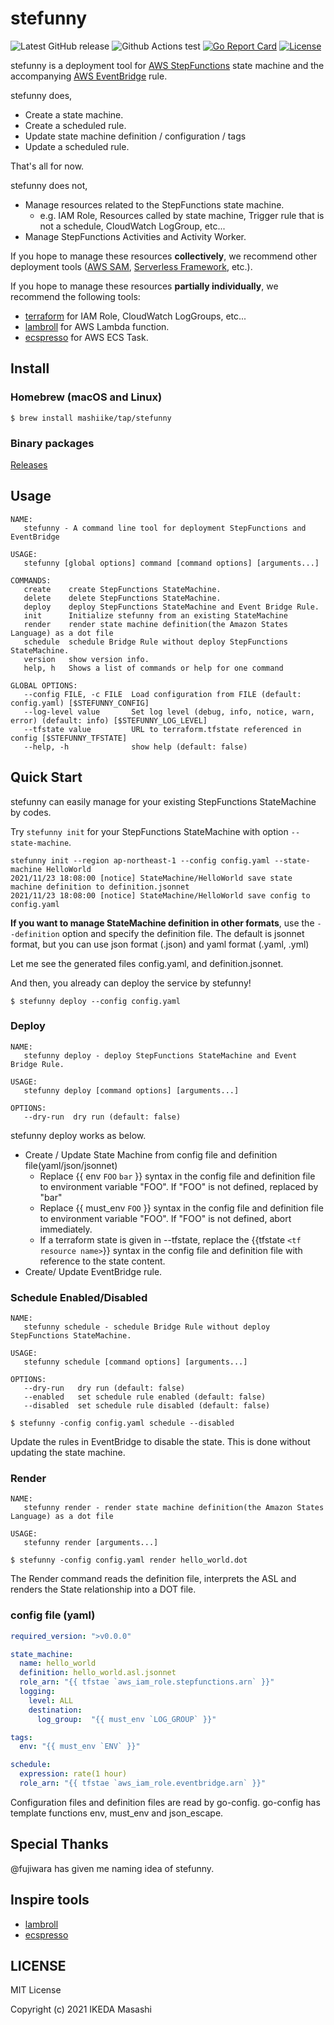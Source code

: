 # stefunny

![Latest GitHub release](https://img.shields.io/github/release/mashiike/stefunny.svg)
![Github Actions test](https://github.com/mashiike/stefunny/workflows/Test/badge.svg?branch=main)
[![Go Report Card](https://goreportcard.com/badge/mashiike/stefunny)](https://goreportcard.com/report/mashiike/stefunny)
[![License](https://img.shields.io/badge/license-MIT-blue.svg)](https://github.com/mashiike/stefunny/blob/master/LICENSE)

stefunny is a deployment tool for [AWS StepFunctions](https://aws.amazon.com/step-functions/) state machine and the accompanying [AWS EventBridge](https://aws.amazon.com/eventbridge/) rule.

stefunny does,

- Create a state machine.
- Create a scheduled rule.
- Update state machine definition / configuration / tags 
- Update a scheduled rule.

That's all for now.

stefunny does not,

- Manage resources related to the StepFunctions state machine.
    - e.g. IAM Role, Resources called by state machine, Trigger rule that is not a schedule, CloudWatch LogGroup, etc...
- Manage StepFunctions Activities and Activity Worker.

If you hope to manage these resources **collectively**, we recommend other deployment tools ([AWS SAM](https://aws.amazon.com/serverless/sam/), [Serverless Framework](https://serverless.com/), etc.).

If you hope to manage these resources **partially individually**, we recommend the following tools:

 - [terraform](https://www.terraform.io/) for IAM Role, CloudWatch LogGroups, etc... 
 - [lambroll](https://github.com/fujiwara/lambroll) for AWS Lambda function.
 - [ecspresso](https://github.com/kayac/ecspresso) for AWS ECS Task.

## Install

### Homebrew (macOS and Linux)

```console
$ brew install mashiike/tap/stefunny
```

### Binary packages

[Releases](https://github.com/mashiike/stefunny/releases)

## Usage

```console
NAME:
   stefunny - A command line tool for deployment StepFunctions and EventBridge

USAGE:
   stefunny [global options] command [command options] [arguments...]

COMMANDS:
   create    create StepFunctions StateMachine.
   delete    delete StepFunctions StateMachine.
   deploy    deploy StepFunctions StateMachine and Event Bridge Rule.
   init      Initialize stefunny from an existing StateMachine
   render    render state machine definition(the Amazon States Language) as a dot file
   schedule  schedule Bridge Rule without deploy StepFunctions StateMachine.
   version   show version info.
   help, h   Shows a list of commands or help for one command

GLOBAL OPTIONS:
   --config FILE, -c FILE  Load configuration from FILE (default: config.yaml) [$STEFUNNY_CONFIG]
   --log-level value       Set log level (debug, info, notice, warn, error) (default: info) [$STEFUNNY_LOG_LEVEL]
   --tfstate value         URL to terraform.tfstate referenced in config [$STEFUNNY_TFSTATE]
   --help, -h              show help (default: false)
```

## Quick Start

stefunny can easily manage for your existing StepFunctions StateMachine by codes.

Try `stefunny init` for your StepFunctions StateMachine with option `--state-machine`.

```console
stefunny init --region ap-northeast-1 --config config.yaml --state-machine HelloWorld 
2021/11/23 18:08:00 [notice] StateMachine/HelloWorld save state machine definition to definition.jsonnet
2021/11/23 18:08:00 [notice] StateMachine/HelloWorld save config to config.yaml
```
**If you want to manage StateMachine definition in other formats**, use the `--definition` option and specify the definition file. The default is jsonnet format, but you can use json format (.json) and yaml format (.yaml, .yml)

Let me see the generated files config.yaml, and definition.jsonnet.

And then, you already can deploy the service by stefunny!

```console
$ stefunny deploy --config config.yaml
```

### Deploy

```console
NAME:
   stefunny deploy - deploy StepFunctions StateMachine and Event Bridge Rule.

USAGE:
   stefunny deploy [command options] [arguments...]

OPTIONS:
   --dry-run  dry run (default: false)
```
stefunny deploy works as below.

- Create / Update State Machine from config file and definition file(yaml/json/jsonnet)
  - Replace {{ env `FOO` `bar` }} syntax in the config file and definition file to environment variable "FOO".
    If "FOO" is not defined, replaced by "bar"
  - Replace {{ must_env `FOO` }} syntax in the config file and definition file to environment variable "FOO".
    If "FOO" is not defined, abort immediately.
  - If a terraform state is given in --tfstate, replace the {{tfstate `<tf resource name>`}} syntax in the config file and definition file with reference to the state content.
- Create/ Update EventBridge rule.

### Schedule Enabled/Disabled

```console
NAME:
   stefunny schedule - schedule Bridge Rule without deploy StepFunctions StateMachine.

USAGE:
   stefunny schedule [command options] [arguments...]

OPTIONS:
   --dry-run   dry run (default: false)
   --enabled   set schedule rule enabled (default: false)
   --disabled  set schedule rule disabled (default: false)
```

```console
$ stefunny -config config.yaml schedule --disabled
```

Update the rules in EventBridge to disable the state. This is done without updating the state machine.

### Render 

```console
NAME:
   stefunny render - render state machine definition(the Amazon States Language) as a dot file

USAGE:
   stefunny render [arguments...]
```

```console
$ stefunny -config config.yaml render hello_world.dot
```

The Render command reads the definition file, interprets the ASL and renders the State relationship into a DOT file.

### config file (yaml)

```yaml
required_version: ">v0.0.0"

state_machine:
  name: hello_world
  definition: hello_world.asl.jsonnet
  role_arn: "{{ tfstae `aws_iam_role.stepfunctions.arn` }}"
  logging:
    level: ALL
    destination:
      log_group:  "{{ must_env `LOG_GROUP` }}"

tags:
  env: "{{ must_env `ENV` }}" 

schedule:
  expression: rate(1 hour)
  role_arn: "{{ tfstae `aws_iam_role.eventbridge.arn` }}"
```

Configuration files and definition files are read by go-config. go-config has template functions env, must_env and json_escape.

## Special Thanks

@fujiwara has given me naming idea of stefunny.

##  Inspire tools

 - [lambroll](https://github.com/fujiwara/lambroll)
 - [ecspresso](https://github.com/kayac/ecspresso)
## LICENSE

MIT License

Copyright (c) 2021 IKEDA Masashi
